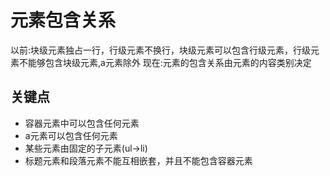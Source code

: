 # 元素包含关系
以前:块级元素独占一行，行级元素不换行，块级元素可以包含行级元素，行级元素不能够包含块级元素,a元素除外
现在:元素的包含关系由元素的内容类别决定

## 关键点
- 容器元素中可以包含任何元素
- a元素可以包含任何元素
- 某些元素由固定的子元素(ul->li)
- 标题元素和段落元素不能互相嵌套，并且不能包含容器元素